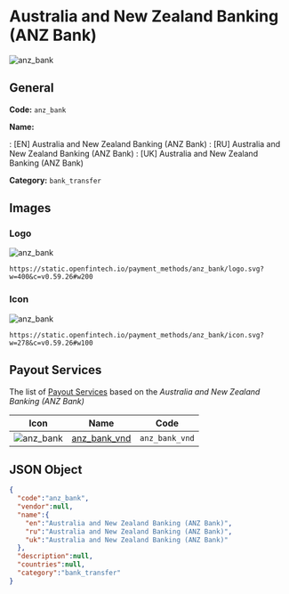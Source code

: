 
# Australia and New Zealand Banking (ANZ Bank) 
![anz_bank](https://static.openfintech.io/payment_methods/anz_bank/logo.svg?w=400&c=v0.59.26#w200)  

## General 
**Code:** `anz_bank` 
 
**Name:** 
 
:	[EN] Australia and New Zealand Banking (ANZ Bank) 
:	[RU] Australia and New Zealand Banking (ANZ Bank) 
:	[UK] Australia and New Zealand Banking (ANZ Bank) 
 
**Category:** `bank_transfer` 
 

## Images 

### Logo 
![anz_bank](https://static.openfintech.io/payment_methods/anz_bank/logo.svg?w=400&c=v0.59.26#w200)  

```
https://static.openfintech.io/payment_methods/anz_bank/logo.svg?w=400&c=v0.59.26#w200
```  

### Icon 
![anz_bank](https://static.openfintech.io/payment_methods/anz_bank/icon.svg?w=278&c=v0.59.26#w100)  

```
https://static.openfintech.io/payment_methods/anz_bank/icon.svg?w=278&c=v0.59.26#w100
```  

## Payout Services 
 
The list of [Payout Services](/payout-services/) based on the _Australia and New Zealand Banking (ANZ Bank)_ 

|Icon|Name|Code| 
|:---:|:---:|:---:| 
|![anz_bank](https://static.openfintech.io/payout_methods/anz_bank/icon.svg?w=278&c=v0.59.26#w40) |[anz_bank_vnd](/payout-services/anz_bank_vnd/)|`anz_bank_vnd`| 
 

## JSON Object 

```json
{
  "code":"anz_bank",
  "vendor":null,
  "name":{
    "en":"Australia and New Zealand Banking (ANZ Bank)",
    "ru":"Australia and New Zealand Banking (ANZ Bank)",
    "uk":"Australia and New Zealand Banking (ANZ Bank)"
  },
  "description":null,
  "countries":null,
  "category":"bank_transfer"
}
```  
